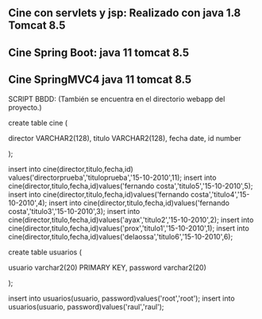 Cine con servlets y jsp:
Realizado con java 1.8
Tomcat 8.5
------------------------
Cine Spring Boot:
java 11
tomcat 8.5
------------------------
Cine SpringMVC4
java 11
tomcat 8.5
------------------------

SCRIPT BBDD: (También se encuentra en el directorio webapp del proyecto.)

create table cine (

director VARCHAR2(128),
titulo VARCHAR2(128),
fecha date,
id number

);

insert into cine(director,titulo,fecha,id) values('directorprueba','tituloprueba','15-10-2010',11);
insert into cine(director,titulo,fecha,id)values('fernando costa','titulo5','15-10-2010',5);
insert into cine(director,titulo,fecha,id)values('fernando costa','titulo4','15-10-2010',4);
insert into cine(director,titulo,fecha,id)values('fernando costa','titulo3','15-10-2010',3);
insert into cine(director,titulo,fecha,id)values('ayax','titulo2','15-10-2010',2);
insert into cine(director,titulo,fecha,id)values('prox','titulo1','15-10-2010',1);
insert into cine(director,titulo,fecha,id)values('delaossa','titulo6','15-10-2010',6);

create table usuarios (

usuario varchar2(20) PRIMARY KEY,
password varchar2(20)

);

insert into usuarios(usuario, password)values('root','root');
insert into usuarios(usuario, password)values('raul','raul');


